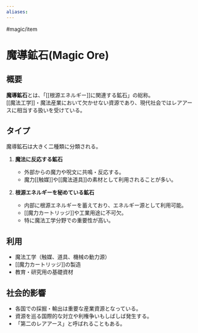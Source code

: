 ```yaml
---
aliases:
---
```

#magic/item 
# 魔導鉱石(Magic Ore)

## 概要
**魔導鉱石**とは、「[[根源エネルギー]]に関連する鉱石」の総称。  
[[魔法工学]]・魔法産業において欠かせない資源であり、現代社会ではレアアースに相当する扱いを受けている。

## タイプ
魔導鉱石は大きく二種類に分類される。  

1. **魔法に反応する鉱石**  
   - 外部からの魔力や呪文に共鳴・反応する。  
   - 魔力[[触媒]]や[[魔法道具]]の素材として利用されることが多い。  

2. **根源エネルギーを秘めている鉱石**  
   - 内部に根源エネルギーを蓄えており、エネルギー源として利用可能。  
   - [[魔力カートリッジ]]や工業用途に不可欠。  
   - 特に魔法工学分野での重要性が高い。  

## 利用
- 魔法工学（触媒、道具、機械の動力源）  
- [[魔力カートリッジ]]の製造  
- 教育・研究用の基礎資材  

## 社会的影響
- 各国での採掘・輸出は重要な産業資源となっている。  
- 資源を巡る国際的な対立や利権争いもしばしば発生する。  
- 「第二のレアアース」と呼ばれることもある。  
